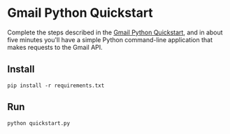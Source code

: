 # Gmail Python Quickstart

Complete the steps described in the [Gmail Python Quickstart](
https://developers.google.com/gmail/api/quickstart/python), and in
about five minutes you'll have a simple Python command-line application that
makes requests to the Gmail API.

## Install

```
pip install -r requirements.txt
```

## Run

```
python quickstart.py
```
